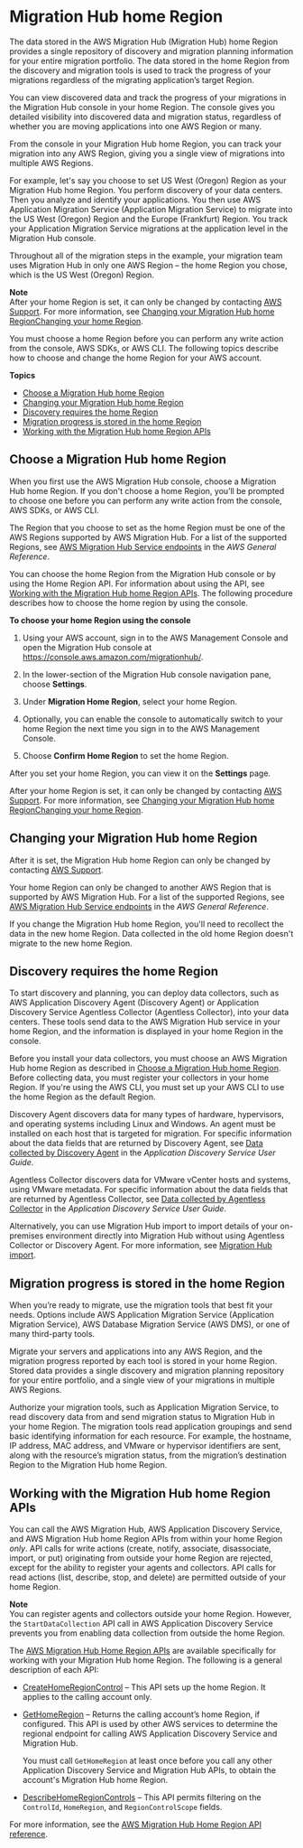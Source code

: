 # Migration Hub home Region<a name="home-region"></a>

The data stored in the AWS Migration Hub \(Migration Hub\) home Region provides a single repository of discovery and migration planning information for your entire migration portfolio\. The data stored in the home Region from the discovery and migration tools is used to track the progress of your migrations regardless of the migrating application’s target Region\. 

You can view discovered data and track the progress of your migrations in the Migration Hub console in your home Region\. The console gives you detailed visibility into discovered data and migration status, regardless of whether you are moving applications into one AWS Region or many\. 

From the console in your Migration Hub home Region, you can track your migration into any AWS Region, giving you a single view of migrations into multiple AWS Regions\.

For example, let's say you choose to set US West \(Oregon\) Region as your Migration Hub home Region\. You perform discovery of your data centers\. Then you analyze and identify your applications\. You then use AWS Application Migration Service \(Application Migration Service\) to migrate into the US West \(Oregon\) Region and the Europe \(Frankfurt\) Region\. You track your Application Migration Service migrations at the application level in the Migration Hub console\.

Throughout all of the migration steps in the example, your migration team uses Migration Hub in only one AWS Region – the home Region you chose, which is the US West \(Oregon\) Region\.

**Note**  
After your home Region is set, it can only be changed by contacting [AWS Support](http://aws.amazon.com/contact-us)\. For more information, see [Changing your Migration Hub home RegionChanging your home Region](#change-home-region)\.

You must choose a home Region before you can perform any write action from the console, AWS SDKs, or AWS CLI\. The following topics describe how to choose and change the home Region for your AWS account\.

**Topics**
+ [Choose a Migration Hub home Region](#select-home-region)
+ [Changing your Migration Hub home Region](#change-home-region)
+ [Discovery requires the home Region](#home-region-with-discovery)
+ [Migration progress is stored in the home Region](#migration-reporting)
+ [Working with the Migration Hub home Region APIs](#using-migration-hub-apis)

## Choose a Migration Hub home Region<a name="select-home-region"></a>

When you first use the AWS Migration Hub console, choose a Migration Hub home Region\. If you don't choose a home Region, you’ll be prompted to choose one before you can perform any write action from the console, AWS SDKs, or AWS CLI\. 

The Region that you choose to set as the home Region must be one of the AWS Regions supported by AWS Migration Hub\. For a list of the supported Regions, see [AWS Migration Hub Service endpoints](https://docs.aws.amazon.com/general/latest/gr/migrationhubn.html#migrationhub-region#migrationhub-region) in the *AWS General Reference*\. 

You can choose the home Region from the Migration Hub console or by using the Home Region API\. For information about using the API, see [Working with the Migration Hub home Region APIs](#using-migration-hub-apis)\. The following procedure describes how to choose the home region by using the console\. 

**To choose your home Region using the console**

1. Using your AWS account, sign in to the AWS Management Console and open the Migration Hub console at [https://console\.aws\.amazon\.com/migrationhub/](https://console.aws.amazon.com/migrationhub/)\.

1. In the lower\-section of the Migration Hub console navigation pane, choose **Settings**\.

1. Under **Migration Home Region**, select your home Region\.

1. Optionally, you can enable the console to automatically switch to your home Region the next time you sign in to the AWS Management Console\.

1. Choose **Confirm Home Region** to set the home Region\.

After you set your home Region, you can view it on the **Settings** page\.

After your home Region is set, it can only be changed by contacting [AWS Support](http://aws.amazon.com/contact-us)\. For more information, see [Changing your Migration Hub home RegionChanging your home Region](#change-home-region)\.

## Changing your Migration Hub home Region<a name="change-home-region"></a>

After it is set, the Migration Hub home Region can only be changed by contacting [AWS Support](http://aws.amazon.com/contact-us)\. 

Your home Region can only be changed to another AWS Region that is supported by AWS Migration Hub\. For a list of the supported Regions, see [AWS Migration Hub Service endpoints](https://docs.aws.amazon.com/general/latest/gr/migrationhubn.html) in the *AWS General Reference*\.

If you change the Migration Hub home Region, you'll need to recollect the data in the new home Region\. Data collected in the old home Region doesn't migrate to the new home Region\. 

## Discovery requires the home Region<a name="home-region-with-discovery"></a>

To start discovery and planning, you can deploy data collectors, such as AWS Application Discovery Agent \(Discovery Agent\) or Application Discovery Service Agentless Collector \(Agentless Collector\), into your data centers\. These tools send data to the AWS Migration Hub service in your home Region, and the information is displayed in your home Region in the console\.

Before you install your data collectors, you must choose an AWS Migration Hub home Region as described in [Choose a Migration Hub home Region](#select-home-region)\. Before collecting data, you must register your collectors in your home Region\. If you're using the AWS CLI, you must set up your AWS CLI to use the home Region as the default Region\.  

Discovery Agent discovers data for many types of hardware, hypervisors, and operating systems including Linux and Windows\. An agent must be installed on each host that is targeted for migration\. For specific information about the data fields that are returned by Discovery Agent, see [Data collected by Discovery Agent](https://docs.aws.amazon.com/application-discovery/latest/userguide/agent-data-collected.html) in the *Application Discovery Service User Guide*\.

Agentless Collector discovers data for VMware vCenter hosts and systems, using VMware metadata\. For specific information about the data fields that are returned by Agentless Collector, see [Data collected by Agentless Collector](https://docs.aws.amazon.com/application-discovery/latest/userguide/agentless-collector-data-collected.html) in the *Application Discovery Service User Guide*\.

Alternatively, you can use Migration Hub import to import details of your on\-premises environment directly into Migration Hub without using Agentless Collector or Discovery Agent\. For more information, see [Migration Hub import](https://docs.aws.amazon.com/application-discovery/latest/userguide/discovery-import.html)\.

## Migration progress is stored in the home Region<a name="migration-reporting"></a>

When you’re ready to migrate, use the migration tools that best fit your needs\. Options include AWS Application Migration Service \(Application Migration Service\), AWS Database Migration Service \(AWS DMS\), or one of many third\-party tools\.

Migrate your servers and applications into any AWS Region, and the migration progress reported by each tool is stored in your home Region\. Stored data provides a single discovery and migration planning repository for your entire portfolio, and a single view of your migrations in multiple AWS Regions\.

Authorize your migration tools, such as Application Migration Service, to read discovery data from and send migration status to Migration Hub in your home Region\. The migration tools read application groupings and send basic identifying information for each resource\. For example, the hostname, IP address, MAC address, and VMware or hypervisor identifiers are sent, along with the resource’s migration status, from the migration’s destination Region to the Migration Hub home Region\.

## Working with the Migration Hub home Region APIs<a name="using-migration-hub-apis"></a>

You can call the AWS Migration Hub, AWS Application Discovery Service, and AWS Migration Hub home Region APIs from within your home Region *only*\. API calls for write actions \(create, notify, associate, disassociate, import, or put\) originating from outside your home Region are rejected, except for the ability to register your agents and collectors\. API calls for read actions \(list, describe, stop, and delete\) are permitted outside of your home Region\.

**Note**  
 You can register agents and collectors outside your home Region\. However, the `StartDataCollection` API call in AWS Application Discovery Service prevents you from enabling data collection from outside the home Region\.

The [AWS Migration Hub Home Region APIs](https://docs.aws.amazon.com/migrationhub-home-region/latest/APIReference/Welcome.html) are available specifically for working with your Migration Hub home Region\. The following is a general description of each API:
+ [CreateHomeRegionControl](https://docs.aws.amazon.com/migrationhub-home-region/latest/APIReference/API_CreateHomeRegionControl.html) – This API sets up the home Region\. It applies to the calling account only\.
+ [GetHomeRegion](https://docs.aws.amazon.com/migrationhub-home-region/latest/APIReference/API_GetHomeRegion.html) – Returns the calling account’s home Region, if configured\. This API is used by other AWS services to determine the regional endpoint for calling AWS Application Discovery Service and Migration Hub\.

  You must call `GetHomeRegion` at least once before you call any other Application Discovery Service and Migration Hub APIs, to obtain the account's Migration Hub home Region\.
+ [DescribeHomeRegionControls](https://docs.aws.amazon.com/migrationhub-home-region/latest/APIReference/API_DescribeHomeRegionControls.html) – This API permits filtering on the `ControlId`, `HomeRegion`, and `RegionControlScope` fields\.

For more information, see the [AWS Migration Hub Home Region API reference](https://docs.aws.amazon.com/migrationhub-home-region/latest/APIReference/Welcome.html)\.